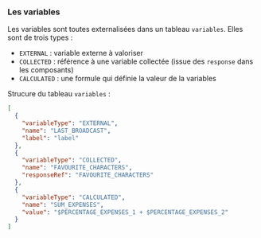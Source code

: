 ### Les variables

Les variables sont toutes externalisées dans un tableau `variables`.
Elles sont de trois types :

- `EXTERNAL` : variable externe à valoriser
- `COLLECTED` : référence à une variable collectée (issue des `response` dans les composants)
- `CALCULATED` : une formule qui définie la valeur de la variables

Strucure du tableau `variables` :

```json
[
  {
    "variableType": "EXTERNAL",
    "name": "LAST_BROADCAST",
    "label": "label"
  },
  {
    "variableType": "COLLECTED",
    "name": "FAVOURITE_CHARACTERS",
    "responseRef": "FAVOURITE_CHARACTERS"
  },
  {
    "variableType": "CALCULATED",
    "name": "SUM_EXPENSES",
    "value": "$PERCENTAGE_EXPENSES_1 + $PERCENTAGE_EXPENSES_2"
  }
]
```
